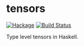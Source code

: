 # tensors

[![Hackage](https://img.shields.io/badge/hackage-v0.1.2-orange.svg)](https://hackage.haskell.org/package/tensors)
[![Build Status](https://travis-ci.org/leptonyu/tensors.svg?branch=master)](https://travis-ci.org/leptonyu/tensors)


Type level tensors in Haskell.
